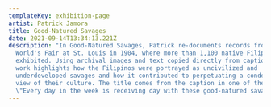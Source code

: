 ```yaml
---
templateKey: exhibition-page
artist: Patrick Jamora
title: Good-Natured Savages
date: 2021-09-14T13:34:13.221Z
description: "In Good-Natured Savages, Patrick re-documents records from the
  World's Fair at St. Louis in 1904, where more than 1,100 native Filipinos were
  exhibited. Using archival images and text copied directly from captions, his
  work highlights how the Filipinos were portrayed as uncivilized and
  underdeveloped savages and how it contributed to perpetuating a condescending
  view of their culture. The title comes from the caption in one of the images:
  \"Every day in the week is receiving day with these good-natured savages.\""
---
```

